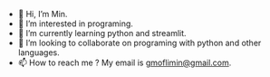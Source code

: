 - 👋 Hi, I’m Min.
- 👀 I’m interested in programing.
- 🌱 I’m currently learning python and streamlit.
- 💞️ I’m looking to collaborate on programing with python and other languages.
- 📫 How to reach me ? My email is gmoflimin@gmail.com. 

<!---
LiminLN/LiminLN is a ✨ special ✨ repository because its `README.md` (this file) appears on your GitHub profile.
You can click the Preview link to take a look at your changes.
--->
